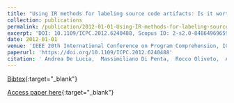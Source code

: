 ```yaml
---
title: "Using IR methods for labeling source code artifacts: Is it worthwhile?"
collection: publications
permalink: /publication/2012-01-01-Using-IR-methods-for-labeling-source-code-artifacts-Is-it-worthwhile
excerpt: 'DOI: 10.1109/ICPC.2012.6240488, Scopus ID: 2-s2.0-84864969659, Cited by: 56'
date: 2012-01-01
venue: 'IEEE 20th International Conference on Program Comprehension, ICPC 2012, Passau, Germany, June 11-13, 2012'
paperurl: 'https://doi.org/10.1109/ICPC.2012.6240488'
citation: ' Andrea De Lucia,  Massimiliano Di Penta,  Rocco Oliveto,  Annibale Panichella,  Sebastiano Panichella, &quot;Using IR methods for labeling source code artifacts: Is it worthwhile?.&quot; IEEE 20th International Conference on Program Comprehension, ICPC 2012, Passau, Germany, June 11-13, 2012, 2012.'
---
```

[Bibtex](https://dblp.org/rec/bib/conf/iwpc/LuciaPOPP12){:target="_blank"}

[Access paper here](https://doi.org/10.1109/ICPC.2012.6240488){:target="_blank"}
